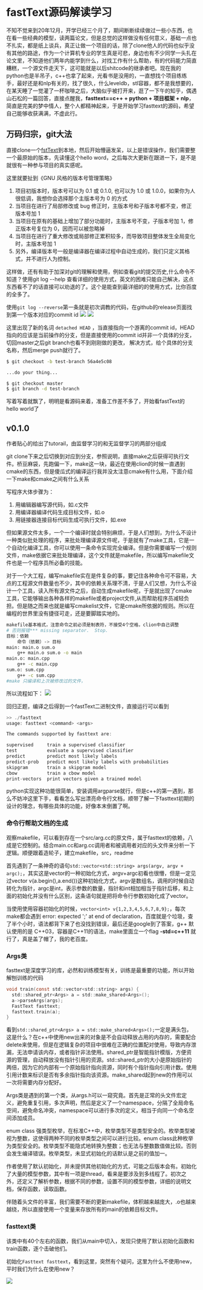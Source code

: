 # fastText源码解读学习

不知不觉来到20年12月，开学已经三个月了，期间断断续续做过一些小东西，也在看一些经典的模型，读两篇论文，但是总觉的这样做没有任何意义，基础一点也不扎实，都是纸上谈兵，真正让做一个项目的话，除了clone他人的代码也似乎没有其他的路途，作为一个计算机专业的学生真是可悲，身边也有不少同学一头扎在论文里，不知道他们两年内能学到什么，对找工作有什么帮助，有的代码能力简直糟糕，一个源文件走天下，这可能就是以后shitcode的继承者吧。现在我的python也是半吊子，c++也拿了起来，光看书是没用的，一直想找个项目练练手，最好还是和nlp有关的，找了很久，什么leveldb，stl容器，都不是我想要的，在某天睡了一觉灌了一杯咖啡之后，大脑似乎被打开来，逛了一下午的知乎，偶遇山石松的一篇回答，直接点醒我，**fasttext==c++ + python + 项目框架 + nlp**，简直是完美的梦中情人，整个人都精神起来，于是开始学习fasttext的源码，希望自己能够收获满满，不虚此行。

## 万码归宗，git大法

直接clone一个[fstText](https://github.com/facebookresearch/fastText)到本地，然后开始懵逼发呆，以上是错误操作，我们需要整一个最原始的版本，先读懂这个hello word，之后每次大更新在跟进一下，是不是就很有一种参与项目的真实感呢。

这里就要扯到《GNU 风格的版本号管理策略》

1. 项目初版本时，版本号可以为 0.1 或 0.1.0, 也可以为 1.0 或 1.0.0，如果你为人很低调，我想你会选择那个主版本号为 0 的方式
2. 当项目在进行了局部修改或 bug 修正时，主版本号和子版本号都不变，修正版本号加 1
3. 当项目在原有的基础上增加了部分功能时，主版本号不变，子版本号加 1，修正版本号复位为 0，因而可以被忽略掉
4. 当项目在进行了重大修改或局部修正累积较多，而导致项目整体发生全局变化时，主版本号加 1
5. 另外，编译版本号一般是编译器在编译过程中自动生成的，我们只定义其格式，并不进行人为控制。

这样做，还有有助于加深对git的理解和使用，例如查看git的提交历史,什么命令不知道？使用git log --help 查看详细的使用方式，英文的困难只能自己解决，这点东西看不了的话直接可以劝退的了。这个是能查到最详细的的使用方式，比你百度的全多了。

使用```git log --reverse```第一条就是初次调教的代码，在github的release页面找到第一个版本对应的commit id
![](fastText/github_release.png)
![](fastText/checkout.png)

这里出现了新的名词 ```detached HEAD``` ，当直接指向一个游离的commit id，HEAD指向的应该是当前操作的分支，但是直接使用的commit id并非一个具体的分支，切回master之后git branch也看不到刚刚做的更改，
解决方式，给个具体的分支名称，然后merge push就行了。

```bash
$ git checkout -b test-branch 56a4e5c08

...do your thing...

$ git checkout master
$ git branch -d test-branch
```

写着写着就飘了，明明是看源码来着，准备工作差不多了，开始看fastText的hello world了

## v0.1.0

作者贴心的给出了tutorail，由监督学习的和无监督学习的两部分组成

git clone下来之后切换到对应到分支，参照说明，直接make之后获得可执行文件。桥豆麻袋，先跑偏一下，make这一块，最近在使用clion的时候一直遇到cmake的东西，但是傻瓜式的编译运行我并没太注意cmake有什么用，下面介绍一下make和cmake之间有什么关系

写程序大体步骤为：

1. 用编辑器编写源代码，如.c文件
2. 用编译器编译代码生成目标文件，如.o
3. 用链接器连接目标代码生成可执行文件，如.exe

但如果源文件太多，一个一个编译时就会特别麻烦，于是人们想到，为什么不设计一种类似批处理的程序，来批处理编译源文件呢，于是就有了make工具，它是一个自动化编译工具，你可以使用一条命令实现完全编译。但是你需要编写一个规则文件，make依据它来批处理编译，这个文件就是makefile，所以编写makefile文件也是一个程序员所必备的技能。

对于一个大工程，编写makefile实在是件复杂的事，要记住各种命令可不容易，大点的工程源文件数量也不少，其中的依赖关系理不清，于是人们又想，为什么不设计一个工具，读入所有源文件之后，自动生成makefile呢，于是就出现了cmake工具，它能够输出各种各样的makefile或者project文件,从而帮助程序员减轻负担。但是随之而来也就是编写cmakelist文件，它是cmake所依据的规则。所以在编程的世界里没有捷径可走，还是要脚踏实地的。

```bash
makefile基本格式，注意命令之前必须是制表符，不接受4个空格，clion中自己调整
# 否则报错*** missing separator.  Stop.
目标：依赖
    命令（依赖）-> 目标
main: main.o sum.o
    g++ main.o sum.o -o main
main.o: main.cpp
    g++ -c main.cpp
sum.o: sum.cpp
    g++ -c sum.cpp
#make 只编译和上次被修改过的文件，
```

所以流程如下：
![](fastText/make_cmake.png)

回归正题，编译之后得到一个fastText二进制文件，直接运行可以看到

```c
>> ./fasttext
usage: fasttext <command> <args>

The commands supported by fasttext are:

supervised     train a supervised classifier
test           evaluate a supervised classifier
predict        predict most likely labels
predict-prob   predict most likely labels with probabilities
skipgram       train a skipgram model
cbow           train a cbow model
print-vectors  print vectors given a trained model
```

python实现这种功能很简单，安装调用argparse就行，但是c++的第一遇到，那么不妨冲这里下手，看看怎么写出漂亮命令行文档，顺带了解一下fasttext初期的设计的理念，有哪些具体的功能，好像本末倒置了啊。

### 命令行帮助文档的生成

观察makefile，可以看到存在一个src/arg.cc的原文件，属于fasttext的依赖，八成是它控制的。结合main.cc和arg.cc调用者和被调用者对应的头文件来分析一下逻辑。顺便跟着造轮子，建立makefile，src，readme

首先遇到了一条神奇的语句```std::vector<std::string> args(argv, argv + argc);```，其实这是vector的一种初始化方式，argv+argc初看也很懵，但是一定见过vector<int> v(a.begin(),a.end())这种初始化方式，argv是数组名，调用的时候自动转化为指针，argc是int，表示参数的数量，指针和int相加相当于指针后移，和上面的初始化并没有什么区别，这条语句就是把将命令行参数初始化成了vector。

当使用使用容器初始化的时候，```vector<int> v{1,2,3,4,5,6,7,8,9};```，每次make都会遇到 error: expected ';' at end of declaration，百度就是个垃圾，查了半个小时，语法都背下来了也没找到错误，最后还是google到了答案，g++ 默认使用的是 C++03，容器是C++11的语法，make里面立一个flag **-std=c++11** 就行了，真是盖了帽了，我的老百度。

### Args类

fasttext是深度学习的库，必然和训练模型有关，训练是最重要的功能，所以开始解刨训练的代码

```c
void train(const std::vector<std::string> args) {
  std::shared_ptr<Args> a = std::make_shared<Args>();
  a->parseArgs(args);
  FastText fasttext;
  fasttext.train(a);
}
```

看到```std::shared_ptr<Args> a = std::make_shared<Args>();```一定是满头包，这是什么？在c++中使用new出来的对象是不会自动释放占用的内存的，需要配合delete来使用，但是在逻辑复杂的项目中很难在正确的位置配对使用，导致内存泄漏，无法申请该内存，或者指针非法使用。shared_ptr是智能指针模版，方便资源的管理，自动释放没有指针引用的资源。std::shared_ptr的大小是原始指针的两倍，因为它的内部有一个原始指针指向资源，同时有个指针指向引用计数。使用引用计数来标识是否有多余指针指向该资源。make_shared起到new的作用可以一次将需要内存分配好。

Args类是遇到的第一个类，从args.h可以一窥究竟。首先是正常的头文件宏定义，避免重复引用，多次声明，然后是定义了一个namespace，分隔了全局命名空间，避免命名冲突，namespace可以进行多次的定义，相当于向同一个命名空间添加成员。

enum class 强类型枚举，在标准C++中，枚举类型不是类型安全的。枚举类型被视为整数，这使得两种不同的枚举类型之间可以进行比较。enum class此种枚举为类型安全的。枚举类型不能隐式地转换为整数；也无法与整数数值做比较。否则会发生编译错误。枚举类型，未显式初始化的话默认是之前的值加一。

作者使用了默认初始化，并未提供其他初始化的方式，可能之后版本会有。初始化了大量的模型参数，其中有一项是thread，看来是要涉及到多线程了。初次之外，还定义了解析参数，根据不同的参数，设置不同的模型参数，详细的说明文档，保存函数，读取函数。

伴随着头文件的丰富，我们需要不断的更新makefile，体积越来越庞大，.o也越来越绕，所以直接使用一个变量来存放所有的main的依赖目标文件。

### fasttext类

该类中有40个左右的函数，我们从main中切入，发现只使用了默认初始化函数和train函数，逐个击破他们。

初始化```Fasttext fasttext```，看到这里，突然有个疑问，这里为什么不使用new，平时我们为什么在使用new？

![](fastText/cbo_vs_skipgram.png)
